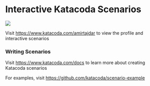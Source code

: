 # Interactive Katacoda Scenarios

[![](http://shields.katacoda.com/katacoda/amirtajdar/count.svg)](https://www.katacoda.com/amirtajdar "Get your profile on Katacoda.com")

Visit https://www.katacoda.com/amirtajdar to view the profile and interactive scenarios

### Writing Scenarios
Visit https://www.katacoda.com/docs to learn more about creating Katacoda scenarios

For examples, visit https://github.com/katacoda/scenario-example
